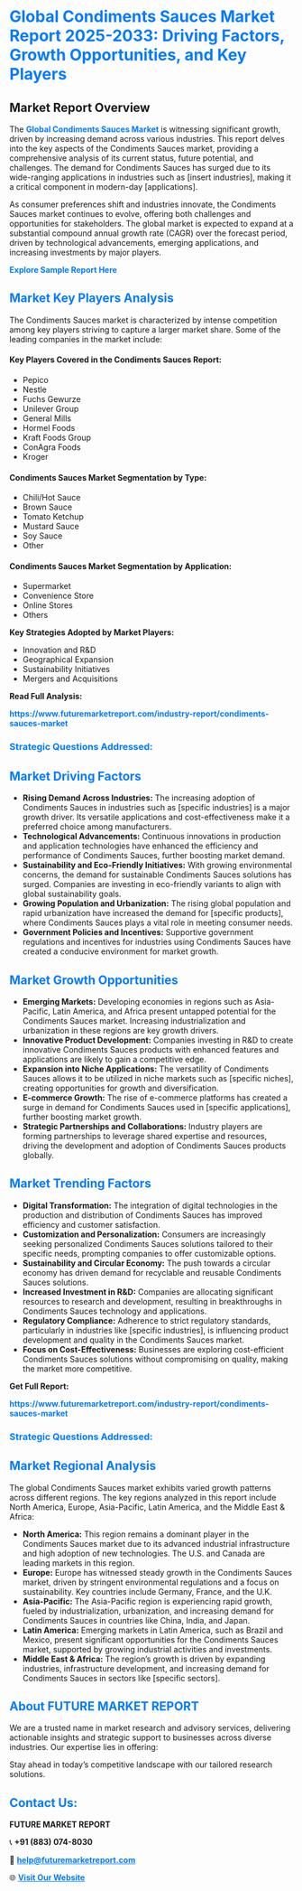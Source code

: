 <h1 style="color: #007BFF;">Global Condiments Sauces Market Report 2025-2033: Driving Factors, Growth Opportunities, and Key Players</h1>

<section id="overview">
<h2>Market Report Overview</h2>
<p>The <a href="https://www.futuremarketreport.com/industry-report/condiments-sauces-market" style="color: #007BFF; text-decoration: none;"><strong>Global Condiments Sauces Market</strong></a> is witnessing significant growth, driven by increasing demand across various industries. This report delves into the key aspects of the Condiments Sauces market, providing a comprehensive analysis of its current status, future potential, and challenges. The demand for Condiments Sauces has surged due to its wide-ranging applications in industries such as [insert industries], making it a critical component in modern-day [applications].</p>
<p>As consumer preferences shift and industries innovate, the Condiments Sauces market continues to evolve, offering both challenges and opportunities for stakeholders. The global market is expected to expand at a substantial compound annual growth rate (CAGR) over the forecast period, driven by technological advancements, emerging applications, and increasing investments by major players.</p>
</section>

<section id="overview">
<p><a href="https://www.futuremarketreport.com/request-sample/reportId=86930" style="color: #007BFF; text-decoration: none;"><strong>Explore Sample Report Here</strong></a></p>
</section>

<section id="key-players">
<h2 style="color: #007BFF;">Market Key Players Analysis</h2>
<p>The Condiments Sauces market is characterized by intense competition among key players striving to capture a larger market share. Some of the leading companies in the market include:</p>
<h4>Key Players Covered in the Condiments Sauces Report:</h4>
<ul><li>Pepico</li><li>Nestle</li><li>Fuchs Gewurze</li><li>Unilever Group</li><li>General Mills</li><li>Hormel Foods</li><li>Kraft Foods Group</li><li>ConAgra Foods</li><li>Kroger</li></ul>
<h4>Condiments Sauces Market Segmentation by Type:</h4>
<ul><li>Chili/Hot Sauce</li><li>Brown Sauce</li><li>Tomato Ketchup</li><li>Mustard Sauce</li><li>Soy Sauce</li><li>Other</li></ul>

<h4>Condiments Sauces Market Segmentation by Application:</h4>
<ul><li>Supermarket</li><li>Convenience Store</li><li>Online Stores</li><li>Others</li></ul>
<p><strong>Key Strategies Adopted by Market Players:</strong></p>
<ul>
<li>Innovation and R&D</li>
<li>Geographical Expansion</li>
<li>Sustainability Initiatives</li>
<li>Mergers and Acquisitions</li>
</ul>
</section>

<section>
<p><strong>Read Full Analysis: </strong></p><a href="https://www.futuremarketreport.com/industry-report/condiments-sauces-market" style="color: #007BFF; text-decoration: none;"><strong>https://www.futuremarketreport.com/industry-report/condiments-sauces-market</strong></a>
<h3 style="color: #007BFF;">Strategic Questions Addressed:</h3>
</section>

<section id="driving-factors">
<h2 style="color: #007BFF;">Market Driving Factors</h2>
<ul>
<li><strong>Rising Demand Across Industries:</strong> The increasing adoption of Condiments Sauces in industries such as [specific industries] is a major growth driver. Its versatile applications and cost-effectiveness make it a preferred choice among manufacturers.</li>
<li><strong>Technological Advancements:</strong> Continuous innovations in production and application technologies have enhanced the efficiency and performance of Condiments Sauces, further boosting market demand.</li>
<li><strong>Sustainability and Eco-Friendly Initiatives:</strong> With growing environmental concerns, the demand for sustainable Condiments Sauces solutions has surged. Companies are investing in eco-friendly variants to align with global sustainability goals.</li>
<li><strong>Growing Population and Urbanization:</strong> The rising global population and rapid urbanization have increased the demand for [specific products], where Condiments Sauces plays a vital role in meeting consumer needs.</li>
<li><strong>Government Policies and Incentives:</strong> Supportive government regulations and incentives for industries using Condiments Sauces have created a conducive environment for market growth.</li>
</ul>
</section>

<section id="growth-opportunities">
<h2 style="color: #007BFF;">Market Growth Opportunities</h2>
<ul>
<li><strong>Emerging Markets:</strong> Developing economies in regions such as Asia-Pacific, Latin America, and Africa present untapped potential for the Condiments Sauces market. Increasing industrialization and urbanization in these regions are key growth drivers.</li>
<li><strong>Innovative Product Development:</strong> Companies investing in R&D to create innovative Condiments Sauces products with enhanced features and applications are likely to gain a competitive edge.</li>
<li><strong>Expansion into Niche Applications:</strong> The versatility of Condiments Sauces allows it to be utilized in niche markets such as [specific niches], creating opportunities for growth and diversification.</li>
<li><strong>E-commerce Growth:</strong> The rise of e-commerce platforms has created a surge in demand for Condiments Sauces used in [specific applications], further boosting market growth.</li>
<li><strong>Strategic Partnerships and Collaborations:</strong> Industry players are forming partnerships to leverage shared expertise and resources, driving the development and adoption of Condiments Sauces products globally.</li>
</ul>
</section>

<section id="trending-factors">
<h2 style="color: #007BFF;">Market Trending Factors</h2>
<ul>
<li><strong>Digital Transformation:</strong> The integration of digital technologies in the production and distribution of Condiments Sauces has improved efficiency and customer satisfaction.</li>
<li><strong>Customization and Personalization:</strong> Consumers are increasingly seeking personalized Condiments Sauces solutions tailored to their specific needs, prompting companies to offer customizable options.</li>
<li><strong>Sustainability and Circular Economy:</strong> The push towards a circular economy has driven demand for recyclable and reusable Condiments Sauces solutions.</li>
<li><strong>Increased Investment in R&D:</strong> Companies are allocating significant resources to research and development, resulting in breakthroughs in Condiments Sauces technology and applications.</li>
<li><strong>Regulatory Compliance:</strong> Adherence to strict regulatory standards, particularly in industries like [specific industries], is influencing product development and quality in the Condiments Sauces market.</li>
<li><strong>Focus on Cost-Effectiveness:</strong> Businesses are exploring cost-efficient Condiments Sauces solutions without compromising on quality, making the market more competitive.</li>
</ul>
</section>

<section>
<p><strong>Get Full Report: </strong></p><a href="https://www.futuremarketreport.com/industry-report/condiments-sauces-market" style="color: #007BFF; text-decoration: none;"><strong>https://www.futuremarketreport.com/industry-report/condiments-sauces-market</strong></a>
<h3 style="color: #007BFF;">Strategic Questions Addressed:</h3>
</section>


<section id="regional-analysis">
<h2 style="color: #007BFF;">Market Regional Analysis</h2>
<p>The global Condiments Sauces market exhibits varied growth patterns across different regions. The key regions analyzed in this report include North America, Europe, Asia-Pacific, Latin America, and the Middle East & Africa:</p>
<ul>
<li><strong>North America:</strong> This region remains a dominant player in the Condiments Sauces market due to its advanced industrial infrastructure and high adoption of new technologies. The U.S. and Canada are leading markets in this region.</li>
<li><strong>Europe:</strong> Europe has witnessed steady growth in the Condiments Sauces market, driven by stringent environmental regulations and a focus on sustainability. Key countries include Germany, France, and the U.K.</li>
<li><strong>Asia-Pacific:</strong> The Asia-Pacific region is experiencing rapid growth, fueled by industrialization, urbanization, and increasing demand for Condiments Sauces in countries like China, India, and Japan.</li>
<li><strong>Latin America:</strong> Emerging markets in Latin America, such as Brazil and Mexico, present significant opportunities for the Condiments Sauces market, supported by growing industrial activities and investments.</li>
<li><strong>Middle East & Africa:</strong> The region’s growth is driven by expanding industries, infrastructure development, and increasing demand for Condiments Sauces in sectors like [specific sectors].</li>
</ul>
</section>

<footer>
<h2 style="color: #007BFF;">About FUTURE MARKET REPORT</h2>
<p>We are a trusted name in market research and advisory services, delivering actionable insights and strategic support to businesses across diverse industries. Our expertise lies in offering:</p>

<p>Stay ahead in today’s competitive landscape with our tailored research solutions.</p>

<h2 style="color: #007BFF;">Contact Us:</h2>
<p><strong>FUTURE MARKET REPORT</strong></p>
<p>📞 <strong>+91 (883) 074-8030</strong></p>
<p>📧 <strong><a href="mailto:help@futuremarketreport.com" style="color: #007BFF;">help@futuremarketreport.com</a></strong></p>
<p>🌐 <strong><a href="https://www.futuremarketreport.com/" style="color: #007BFF;">Visit Our Website</a></strong></p>
</footer>